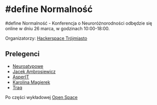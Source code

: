 # #define Normalność

#define Normalność - Konferencja o Neuroróżnorodności odbędzie się online w dniu 26 marca, w godzinach 10:00-18:00.

Organizatorzy: [Hackerspace Trójmiasto](https://hs3.pl)

## Prelegenci

- [Neuroatypowe](https://www.youtube.com/c/neuroatypowe/)
- [Jacek Ambrosiewicz](https://noizz.pl/not-just-a-mood/autyzm-i-adhd-gdyby-nie-diagnoza-nigdy-nie-moglbym-byc-soba/fcs1pjx)
- [AsperIT](https://asperit.org/)
- [Karolina Magierek](https://zielony-koliber-gabinet-psychologiczny.business.site/)
- [Traq]()

Po części wykładowej [Open Space](https://www.openspace.pl/metoda)
